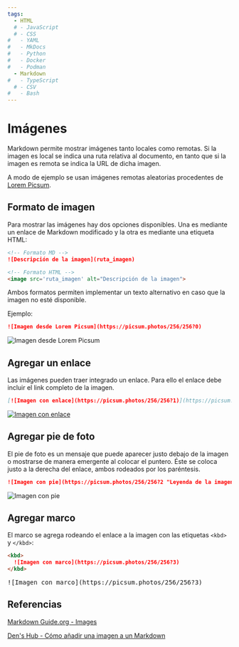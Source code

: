 ```yaml
---
tags:
  - HTML
  # - JavaScript
  # - CSS
#   - YAML
#   - MkDocs
#   - Python
#   - Docker
#   - Podman
  - Markdown
#   - TypeScript
  # - CSV
#   - Bash
---
```




# Imágenes 

Markdown permite mostrar imágenes tanto locales como remotas.
Si la imagen es local se indica una ruta relativa al documento, 
en tanto que si la imagen es remota se indica la URL de dicha imagen.

A modo de ejemplo se usan imágenes remotas aleatorias
procedentes de [Lorem Picsum](https://picsum.photos/).


## Formato de imagen

Para mostrar las imágenes hay dos opciones disponibles. Una es mediante un enlace de Markdown modificado 
y la otra es mediante una etiqueta HTML:

```md title="Imágenes en Markdown"
<!-- Formato MD -->
![Descripción de la imagen](ruta_imagen)

<!-- Formato HTML -->
<image src='ruta_imagen' alt="Descripción de la imagen">
```

Ambos formatos permiten implementar un texto alternativo en caso que la imagen no esté disponible.

Ejemplo: 

```md 
![Imagen desde Lorem Picsum](https://picsum.photos/256/256?0)
```


![Imagen desde Lorem Picsum](https://picsum.photos/256/256?0)


## Agregar un enlace


Las imágenes pueden traer integrado un enlace. 
Para ello el enlace debe incluir 
el link completo de la imagen.
<!-- 
```md title="Imagen remota - con enlace"
[![Descripción imagen](ruta_imagen)](ruta_enlace)
```
 -->


```md title="Imágenes con enlace"
[![Imagen con enlace](https://picsum.photos/256/256?1)](https://picsum.photos/)
```


[![Imagen con enlace](https://picsum.photos/256/256?1)](https://picsum.photos/)



## Agregar pie de foto

El pie de foto es un mensaje que puede aparecer justo debajo de la imagen o mostrarse de manera emergente al colocar el puntero.
Éste se coloca justo a la derecha del enlace, ambos rodeados por los paréntesis.


``` md title="Imágenes con pie"
![Imagen con pie](https://picsum.photos/256/256?2 "Leyenda de la imagen")
```


![Imagen con pie](https://picsum.photos/256/256?2 "Leyenda de la imagen")



## Agregar marco

El marco se agrega rodeando el enlace a la imagen
con las etiquetas `<kbd>` y `</kbd>`:

``` md  title="Imágenes con marco"
<kbd>
  ![Imagen con marco](https://picsum.photos/256/256?3)
</kbd> 
```
  
<kbd>
  ![Imagen con marco](https://picsum.photos/256/256?3)
</kbd> 






## Referencias

[Markdown Guide.org - Images](https://www.markdownguide.org/basic-syntax/#images-1)


[Den's Hub - Cómo añadir una imagen a un Markdown](https://denshub.com/es/hugo-post-insert-image/)